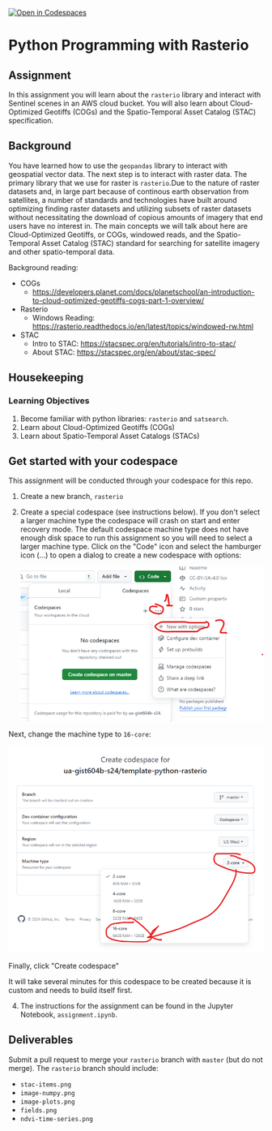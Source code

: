 [![Open in Codespaces](https://classroom.github.com/assets/launch-codespace-f4981d0f882b2a3f0472912d15f9806d57e124e0fc890972558857b51b24a6f9.svg)](https://classroom.github.com/open-in-codespaces?assignment_repo_id=10668908)
# Python Programming with Rasterio
## Assignment
In this assignment you will learn about the `rasterio` library and interact with Sentinel scenes in an AWS cloud bucket. You will also learn about Cloud-Optimized Geotiffs (COGs) and the Spatio-Temporal Asset Catalog (STAC) specification.

## Background
You have learned how to use the `geopandas` library to interact with geospatial vector data. The next step is to interact with raster data. The primary library that we use for raster is `rasterio`.Due to the nature of raster datasets and, in large part because of continous earth observation from satellites, a number of standards and technologies have built around optimizing finding raster datasets and utilizing subsets of raster datasets without necessitating the download of copious amounts of imagery that end users have no interest in. The main concepts we will talk about here are Cloud-Optimized Geotiffs, or COGs, windowed reads, and the Spatio-Temporal Asset Catalog (STAC) standard for searching for satellite imagery and other spatio-temporal data.

Background reading:
- COGs
  - https://developers.planet.com/docs/planetschool/an-introduction-to-cloud-optimized-geotiffs-cogs-part-1-overview/
- Rasterio
  - Windows Reading: https://rasterio.readthedocs.io/en/latest/topics/windowed-rw.html
- STAC
  - Intro to STAC: https://stacspec.org/en/tutorials/intro-to-stac/
  - About STAC: https://stacspec.org/en/about/stac-spec/ 

## Housekeeping
### Learning Objectives
1) Become familiar with python libraries: `rasterio` and `satsearch`.
2) Learn about Cloud-Optimized Geotiffs (COGs)
3) Learn about Spatio-Temporal Asset Catalogs (STACs)

## Get started with your codespace
This assignment will be conducted through your codespace for this repo. 

1) Create a new branch, `rasterio`
2) Create a special codespace (see instructions below). If you don't select a larger machine type the codespace will crash on start and enter recovery mode.
The default codespace machine type does not have enough disk space to run this assignment so you will need to select a larger machine type.
Click on the "Code" icon and select the hamburger icon (...) to open a dialog to create a new codespace with options:

   ![codespace-hamburger](./media/codespace-hamburger.png)

Next, change the machine type to `16-core`:

 ![codespace-machine-type](./media/codespace-machine-type.png)

Finally, click "Create codespace"

It will take several minutes for this codespace to be created because it is custom and needs to build itself first.

4) The instructions for the assignment can be found in the Jupyter Notebook, `assignment.ipynb`.

## Deliverables
Submit a pull request to merge your `rasterio` branch with `master` (but do not merge). The `rasterio` branch should include:
- `stac-items.png`
- `image-numpy.png`
- `image-plots.png`
- `fields.png`
- `ndvi-time-series.png`
